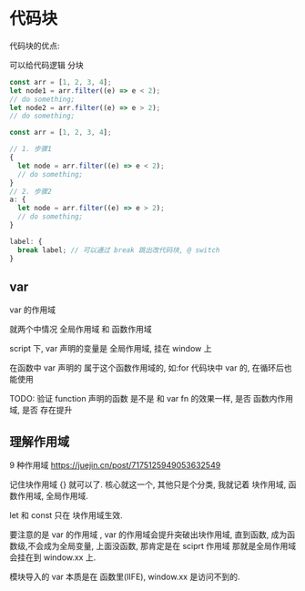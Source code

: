 # 代码块

代码块的优点:

可以给代码逻辑 分块

```js
const arr = [1, 2, 3, 4];
let node1 = arr.filter((e) => e < 2);
// do something;
let node2 = arr.filter((e) => e > 2);
// do something;
```

```js
const arr = [1, 2, 3, 4];

// 1. 步骤1
{
  let node = arr.filter((e) => e < 2);
  // do something;
}
// 2. 步骤2
a: {
  let node = arr.filter((e) => e > 2);
  // do something;
}

label: {
  break label; // 可以通过 break 跳出改代码块, @ switch
}
```

## var

var 的作用域

就两个中情况 全局作用域 和 函数作用域

script 下, var 声明的变量是 全局作用域, 挂在 window 上

在函数中 var 声明的 属于这个函数作用域的, 如:for 代码块中 var 的, 在循环后也能使用

TODO: 验证 function 声明的函数 是不是 和 var fn 的效果一样, 是否 函数内作用域, 是否 存在提升

## 理解作用域

9 种作用域
https://juejin.cn/post/7175125949053632549

记住块作用域 {} 就可以了. 核心就这一个, 其他只是个分类,
我就记着 块作用域, 函数作用域, 全局作用域.

let 和 const 只在 块作用域生效.

要注意的是 var 的作用域 , var 的作用域会提升突破出块作用域, 直到函数, 成为函数级,不会成为全局变量,
上面没函数, 那肯定是在 sciprt 作用域 那就是全局作用域会挂在到 window.xx 上.

模块导入的 var 本质是在 函数里(IIFE), window.xx 是访问不到的.

